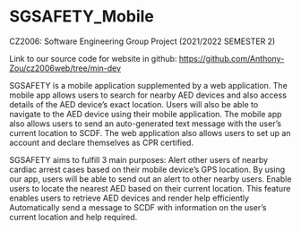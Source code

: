 # SGSAFETY_Mobile
CZ2006: Software Engineering Group Project (2021/2022 SEMESTER 2)

Link to our source code for website in github:
https://github.com/Anthony-Zou/cz2006web/tree/min-dev

SGSAFETY is a mobile application supplemented by a web application. The mobile app allows users to search for nearby AED devices and also access details of the AED device’s exact location. Users will also be able to navigate to the AED device using their mobile application. The mobile app also allows users to send an auto-generated text message with the user’s current location to SCDF. The web application also allows users to set up an account and declare themselves as CPR certified. 

SGSAFETY aims to fulfill 3 main purposes:
Alert other users of nearby cardiac arrest cases based on their mobile device’s GPS location. By using our app, users will be able to send out an alert to other nearby users.
Enable users to locate the nearest AED based on their current location. This feature enables users to retrieve AED devices and render help efficiently  
Automatically send a message to SCDF with information on the user’s current location and help required.

